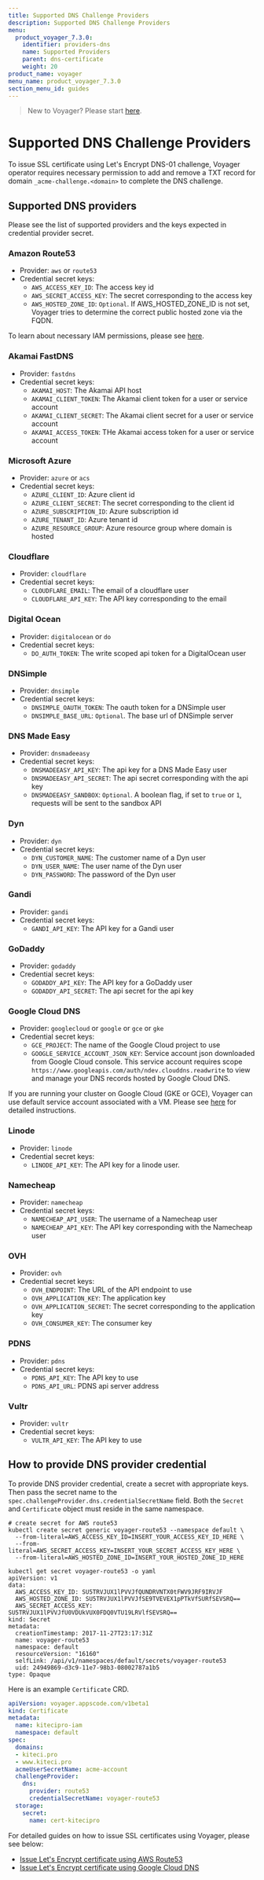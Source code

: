 ```yaml
---
title: Supported DNS Challenge Providers
description: Supported DNS Challenge Providers
menu:
  product_voyager_7.3.0:
    identifier: providers-dns
    name: Supported Providers
    parent: dns-certificate
    weight: 20
product_name: voyager
menu_name: product_voyager_7.3.0
section_menu_id: guides
---
```

> New to Voyager? Please start [here](/docs/concepts/overview.md).

# Supported DNS Challenge Providers

To issue SSL certificate using Let's Encrypt DNS-01 challenge, Voyager operator requires necessary permission to add and remove a TXT record for domain `_acme-challenge.<domain>` to complete the DNS challenge.

## Supported DNS providers
Please see the list of supported providers and the keys expected in credential provider secret.

### Amazon Route53
 - Provider: `aws` or `route53`
 - Credential secret keys:
   - `AWS_ACCESS_KEY_ID`: The access key id
   - `AWS_SECRET_ACCESS_KEY`: The secret corresponding to the access key
   - `AWS_HOSTED_ZONE_ID`: `Optional`. If AWS_HOSTED_ZONE_ID is not set, Voyager tries to determine the correct public hosted zone via the FQDN.

To learn about necessary IAM permissions, please see [here](/docs/guides/certificate/dns/route53.md).

### Akamai FastDNS
 - Provider: `fastdns`
 - Credential secret keys:
   - `AKAMAI_HOST`: The Akamai API host
   - `AKAMAI_CLIENT_TOKEN`: The Akamai client token for a user or service account
   - `AKAMAI_CLIENT_SECRET`: The Akamai client secret for a user or service account
   - `AKAMAI_ACCESS_TOKEN`: THe Akamai access token for a user or service account

### Microsoft Azure
 - Provider: `azure` or `acs`
 - Credential secret keys:
   - `AZURE_CLIENT_ID`: Azure client id
   - `AZURE_CLIENT_SECRET`: The secret corresponding to the client id
   - `AZURE_SUBSCRIPTION_ID`: Azure subscription id
   - `AZURE_TENANT_ID`: Azure tenant id
   - `AZURE_RESOURCE_GROUP`: Azure resource group where domain is hosted

### Cloudflare
 - Provider: `cloudflare`
 - Credential secret keys:
   - `CLOUDFLARE_EMAIL`: The email of a cloudflare user
   - `CLOUDFLARE_API_KEY`: The API key corresponding to the email

### Digital Ocean
 - Provider: `digitalocean` or `do`
 - Credential secret keys:
   - `DO_AUTH_TOKEN`: The write scoped api token for a DigitalOcean user

### DNSimple
 - Provider: `dnsimple`
 - Credential secret keys:
   - `DNSIMPLE_OAUTH_TOKEN`: The oauth token for a DNSimple user
   - `DNSIMPLE_BASE_URL`: `Optional`. The base url of DNSimple server

### DNS Made Easy
 - Provider: `dnsmadeeasy`
 - Credential secret keys:
   - `DNSMADEEASY_API_KEY`: The api key for a DNS Made Easy user
   - `DNSMADEEASY_API_SECRET`: The api secret corresponding with the api key
   - `DNSMADEEASY_SANDBOX`: `Optional`. A boolean flag, if set to `true` or `1`, requests will be sent to the sandbox API

### Dyn
 - Provider: `dyn`
 - Credential secret keys:
   - `DYN_CUSTOMER_NAME`: The customer name of a Dyn user
   - `DYN_USER_NAME`: The user name of the Dyn user
   - `DYN_PASSWORD`: The password of the Dyn user

### Gandi
 - Provider: `gandi`
 - Credential secret keys:
   - `GANDI_API_KEY`: The API key for a Gandi user

### GoDaddy
 - Provider: `godaddy`
 - Credential secret keys:
   - `GODADDY_API_KEY`: The API key for a GoDaddy user
   - `GODADDY_API_SECRET`: The api secret for the api key

### Google Cloud DNS
 - Provider: `googlecloud` or `google` or `gce` or `gke`
 - Credential secret keys:
   - `GCE_PROJECT`: The name of the Google Cloud project to use
   - `GOOGLE_SERVICE_ACCOUNT_JSON_KEY`: Service account json downloaded from Google Cloud console. This service account requires scope `https://www.googleapis.com/auth/ndev.clouddns.readwrite` to view and manage your DNS records hosted by Google Cloud DNS.

If you are running your cluster on Google Cloud (GKE or GCE), Voyager can use default service account associated with a VM. Please see [here](/docs/guides/certificate/dns/google-cloud.md) for detailed instructions.

### Linode
 - Provider: `linode`
 - Credential secret keys:
   - `LINODE_API_KEY`: The API key for a linode user.

### Namecheap
 - Provider: `namecheap`
 - Credential secret keys:
   - `NAMECHEAP_API_USER`: The username of a Namecheap user
   - `NAMECHEAP_API_KEY`: The API key corresponding with the Namecheap user

### OVH
 - Provider: `ovh`
 - Credential secret keys:
   - `OVH_ENDPOINT`: The URL of the API endpoint to use
   - `OVH_APPLICATION_KEY`: The application key
   - `OVH_APPLICATION_SECRET`: The secret corresponding to the application key
   - `OVH_CONSUMER_KEY`: The consumer key

### PDNS
 - Provider: `pdns`
 - Credential secret keys:
   - `PDNS_API_KEY`: The API key to use
   - `PDNS_API_URL`: PDNS api server address

### Vultr
 - Provider: `vultr`
 - Credential secret keys:
   - `VULTR_API_KEY`: The API key to use


## How to provide DNS provider credential

To provide DNS provider credential, create a secret with appropriate keys. Then pass the secret name to the `spec.challengeProvider.dns.credentialSecretName` field. Both the `Secret` and `Certificate` object must reside in the same namespace.

```console
# create secret for AWS route53
kubectl create secret generic voyager-route53 --namespace default \
  --from-literal=AWS_ACCESS_KEY_ID=INSERT_YOUR_ACCESS_KEY_ID_HERE \
  --from-literal=AWS_SECRET_ACCESS_KEY=INSERT_YOUR_SECRET_ACCESS_KEY_HERE \
  --from-literal=AWS_HOSTED_ZONE_ID=INSERT_YOUR_HOSTED_ZONE_ID_HERE

kubectl get secret voyager-route53 -o yaml
apiVersion: v1
data:
  AWS_ACCESS_KEY_ID: SU5TRVJUX1lPVVJfQUNDRVNTX0tFWV9JRF9IRVJF
  AWS_HOSTED_ZONE_ID: SU5TRVJUX1lPVVJfSE9TVEVEX1pPTkVfSURfSEVSRQ==
  AWS_SECRET_ACCESS_KEY: SU5TRVJUX1lPVVJfU0VDUkVUX0FDQ0VTU19LRVlfSEVSRQ==
kind: Secret
metadata:
  creationTimestamp: 2017-11-27T23:17:31Z
  name: voyager-route53
  namespace: default
  resourceVersion: "16160"
  selfLink: /api/v1/namespaces/default/secrets/voyager-route53
  uid: 24949869-d3c9-11e7-98b3-08002787a1b5
type: Opaque
```

Here is an example `Certificate` CRD.

```yaml
apiVersion: voyager.appscode.com/v1beta1
kind: Certificate
metadata:
  name: kitecipro-iam
  namespace: default
spec:
  domains:
  - kiteci.pro
  - www.kiteci.pro
  acmeUserSecretName: acme-account
  challengeProvider:
    dns:
      provider: route53
      credentialSecretName: voyager-route53
  storage:
    secret:
      name: cert-kitecipro
```

For detailed guides on how to issue SSL certificates using Voyager, please see below:

- [Issue Let's Encrypt certificate using AWS Route53](/docs/guides/certificate/dns/route53.md)
- [Issue Let's Encrypt certificate using Google Cloud DNS](/docs/guides/certificate/dns/google-cloud.md)
